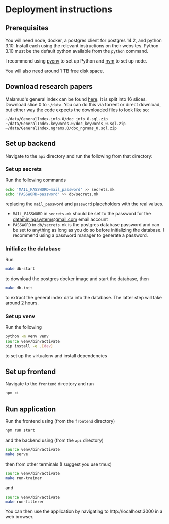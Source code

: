 # Deployment instructions

## Prerequisites

You will need node, docker, a postgres client for postgres 14.2, and python 3.10.
Install each using the relevant instructions on their websites.
Python 3.10 must be the default python available from the `python` command.

I recommend using [pyenv](https://github.com/pyenv/pyenv) to set up Python and [nvm](https://github.com/nvm-sh/nvm) to set up node.

You will also need around 1 TB free disk space.

## Download research papers

Malamud's general index can be found [here](https://archive.org/details/GeneralIndex).
It is split into 16 slices.
Download slice 0 to `~/data`.
You can do this via torrent or direct download, but either way the code expects the downloaded files to look like so:

```
~/data/GeneralIndex.info.0/doc_info_0.sql.zip
~/data/GeneralIndex.keywords.0/doc_keywords_0.sql.zip
~/data/GeneralIndex.ngrams.0/doc_ngrams_0.sql.zip
```

## Set up backend

Navigate to the `api` directory and run the following from that directory:

### Set up secrets

Run the following commands

```bash
echo 'MAIL_PASSWORD=mail_password' >> secrets.mk
echo 'PASSWORD=password' >> db/secrets.mk
```

replacing the `mail_password` and `password` placeholders with the real values.

  - `MAIL_PASSWORD` in `secrets.mk` should be set to the password for the dataminingsystem@gmail.com email account
  - `PASSWORD` in `db/secrets.mk` is the postgres database password and can be set to anything as long as you do so before initializing the database. I recommend using a password manager to generate a password.

### Initialize the database

Run

```bash
make db-start
```

to download the postgres docker image and start the database, then

```bash
make db-init
```

to extract the general index data into the database.
The latter step will take around 2 hours.

### Set up venv

Run the following

```bash
python -m venv venv
source venv/bin/activate
pip install -e .[dev]
```

to set up the virtualenv and install dependencies


## Set up frontend

Navigate to the `frontend` directory and run

```bash
npm ci
```

## Run application

Run the frontend using (from the `frontend` directory)

```bash
npm run start
```

and the backend using (from the `api` directory)

```bash
source venv/bin/activate
make serve
```

then from other terminals (I suggest you use tmux)

```bash
source venv/bin/activate
make run-trainer
```

and

```bash
source venv/bin/activate
make run-filterer
```


You can then use the application by navigating to http://localhost:3000 in a web browser.
